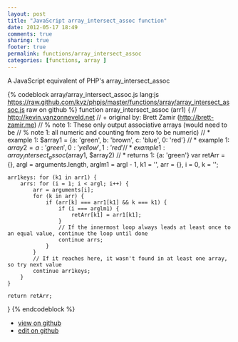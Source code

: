 ```yaml
---
layout: post
title: "JavaScript array_intersect_assoc function"
date: 2012-05-17 18:49
comments: true
sharing: true
footer: true
permalink: functions/array_intersect_assoc
categories: [functions, array ]
---
```

A JavaScript equivalent of PHP's array_intersect_assoc
<!-- more -->
{% codeblock array/array_intersect_assoc.js lang:js https://raw.github.com/kvz/phpjs/master/functions/array/array_intersect_assoc.js raw on github %}
function array_intersect_assoc (arr1) {
    // http://kevin.vanzonneveld.net
    // +   original by: Brett Zamir (http://brett-zamir.me)
    // %        note 1: These only output associative arrays (would need to be
    // %        note 1: all numeric and counting from zero to be numeric)
    // *     example 1: $array1 = {a: 'green', b: 'brown', c: 'blue', 0: 'red'}
    // *     example 1: $array2 = {a: 'green', 0: 'yellow', 1: 'red'}
    // *     example 1: array_intersect_assoc($array1, $array2)
    // *     returns 1: {a: 'green'}
    var retArr = {},
        argl = arguments.length,
        arglm1 = argl - 1,
        k1 = '',
        arr = {},
        i = 0,
        k = '';

    arr1keys: for (k1 in arr1) {
        arrs: for (i = 1; i < argl; i++) {
            arr = arguments[i];
            for (k in arr) {
                if (arr[k] === arr1[k1] && k === k1) {
                    if (i === arglm1) {
                        retArr[k1] = arr1[k1];
                    }
                    // If the innermost loop always leads at least once to an equal value, continue the loop until done
                    continue arrs;
                }
            }
            // If it reaches here, it wasn't found in at least one array, so try next value
            continue arr1keys;
        }
    }

    return retArr;
}
{% endcodeblock %}
<ul>
 <li><a href="https://github.com/kvz/phpjs/blob/master/functions/array/array_intersect_assoc.js">view on github</a></li>
 <li><a href="https://github.com/kvz/phpjs/edit/master/functions/array/array_intersect_assoc.js">edit on github</a></li>
</ul>
